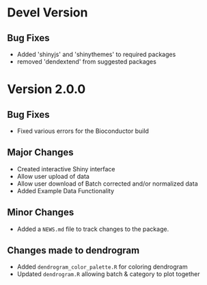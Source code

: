 # Devel Version
## Bug Fixes
* Added 'shinyjs' and 'shinythemes' to required packages
* removed 'dendextend' from suggested packages

# Version 2.0.0

## Bug Fixes
* Fixed various errors for the Bioconductor build

## Major Changes
* Created interactive Shiny interface
* Allow user upload of data
* Allow user download of Batch corrected and/or normalized data
* Added Example Data Functionality

## Minor Changes
* Added a `NEWS.md` file to track changes to the package.

## Changes made to dendrogram
* Added `dendrogram_color_palette.R` for coloring dendrogram
* Updated `dendrogram.R` allowing batch & category to plot together
